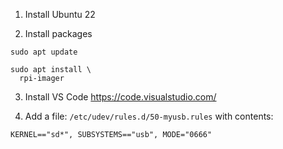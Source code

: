 1. Install Ubuntu 22

2. Install packages
```
sudo apt update

sudo apt install \
  rpi-imager
```

3. Install VS Code <https://code.visualstudio.com/>

4. Add a file: `/etc/udev/rules.d/50-myusb.rules` with contents:
```
KERNEL=="sd*", SUBSYSTEMS=="usb", MODE="0666"
```
